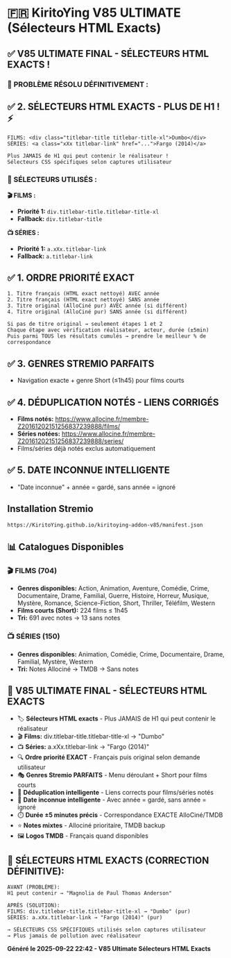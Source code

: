 # 🇫🇷 KiritoYing V85 ULTIMATE (Sélecteurs HTML Exacts)

## ✅ **V85 ULTIMATE FINAL - SÉLECTEURS HTML EXACTS !**

### 🎯 **PROBLÈME RÉSOLU DÉFINITIVEMENT :**

## **✅ 2. SÉLECTEURS HTML EXACTS - PLUS DE H1 ! ⚡**
```
FILMS: <div class="titlebar-title titlebar-title-xl">Dumbo</div>
SÉRIES: <a class="xXx titlebar-link" href="...">Fargo (2014)</a>

Plus JAMAIS de H1 qui peut contenir le réalisateur !
Sélecteurs CSS spécifiques selon captures utilisateur
```

### **🔧 SÉLECTEURS UTILISÉS :**

**🎬 FILMS :**
- **Priorité 1:** `div.titlebar-title.titlebar-title-xl`
- **Fallback:** `div.titlebar-title`

**📺 SÉRIES :**
- **Priorité 1:** `a.xXx.titlebar-link`  
- **Fallback:** `a.titlebar-link`

## **✅ 1. ORDRE PRIORITÉ EXACT** 
```
1. Titre français (HTML exact nettoyé) AVEC année
2. Titre français (HTML exact nettoyé) SANS année  
3. Titre original (AlloCiné pur) AVEC année (si différent)
4. Titre original (AlloCiné pur) SANS année (si différent)

Si pas de titre original → seulement étapes 1 et 2
Chaque étape avec vérification réalisateur, acteur, durée (±5min)
Puis parmi TOUS les résultats cumulés → prendre le meilleur % de correspondance
```

## **✅ 3. GENRES STREMIO PARFAITS** 
- Navigation exacte + genre Short (≤1h45) pour films courts

## **✅ 4. DÉDUPLICATION NOTÉS - LIENS CORRIGÉS**
- **Films notés:** https://www.allocine.fr/membre-Z20161202151256837239888/films/
- **Séries notées:** https://www.allocine.fr/membre-Z20161202151256837239888/series/
- Films/séries déjà notés exclus automatiquement

## **✅ 5. DATE INCONNUE INTELLIGENTE** 
- "Date inconnue" + année = gardé, sans année = ignoré

## Installation Stremio
```
https://KiritoYing.github.io/kiritoying-addon-v85/manifest.json
```

## 📊 Catalogues Disponibles

### 🎬 **FILMS** (704)
- **Genres disponibles:** Action, Animation, Aventure, Comédie, Crime, Documentaire, Drame, Familial, Guerre, Histoire, Horreur, Musique, Mystère, Romance, Science-Fiction, Short, Thriller, Téléfilm, Western
- **Films courts (Short):** 224 films ≤ 1h45
- **Tri:** 691 avec notes → 13 sans notes

### 📺 **SÉRIES** (150)
- **Genres disponibles:** Animation, Comédie, Crime, Documentaire, Drame, Familial, Mystère, Western
- **Tri:** Notes Allociné → TMDB → Sans notes

## 🎯 **V85 ULTIMATE FINAL - SÉLECTEURS HTML EXACTS**
- 🏷️ **Sélecteurs HTML exacts** - Plus JAMAIS de H1 qui peut contenir le réalisateur
- 🎬 **Films:** div.titlebar-title.titlebar-title-xl → "Dumbo" 
- 📺 **Séries:** a.xXx.titlebar-link → "Fargo (2014)"
- 🔍 **Ordre priorité EXACT** - Français puis original selon demande utilisateur  
- 🎭 **Genres Stremio PARFAITS** - Menu déroulant + Short pour films courts
- 🚫 **Déduplication intelligente** - Liens corrects pour films/séries notés
- 📅 **Date inconnue intelligente** - Avec année = gardé, sans année = ignoré
- ⏱️ **Durée ±5 minutes précis** - Correspondance EXACTE AlloCiné/TMDB
- ⭐ **Notes mixtes** - Allociné prioritaire, TMDB backup
- 🖼️ **Logos TMDB** - Français quand disponibles

## 🔧 **SÉLECTEURS HTML EXACTS (CORRECTION DÉFINITIVE):**

```
AVANT (PROBLÈME):
H1 peut contenir → "Magnolia de Paul Thomas Anderson"

APRÈS (SOLUTION):
FILMS: div.titlebar-title.titlebar-title-xl → "Dumbo" (pur)
SÉRIES: a.xXx.titlebar-link → "Fargo (2014)" (pur)

→ SÉLECTEURS CSS SPÉCIFIQUES utilisés selon captures utilisateur
→ Plus jamais de pollution avec réalisateur
```

**Généré le 2025-09-22 22:42 - V85 Ultimate Sélecteurs HTML Exacts**

